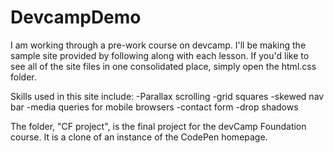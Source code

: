 # DevcampDemo
I am working through a pre-work course on devcamp. I'll be making the sample site provided by following along with each lesson.
If you'd like to see all of the site files in one consolidated place, simply open the html.css folder.

Skills used in this site include:
-Parallax scrolling
-grid squares
-skewed nav bar
-media queries for mobile browsers
-contact form
-drop shadows

The folder, "CF project", is the final project for the devCamp Foundation course. It is a clone of an instance of the CodePen homepage.
